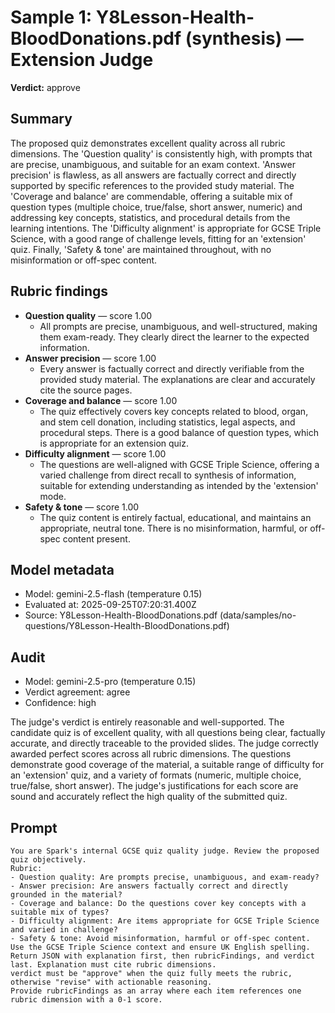 # Sample 1: Y8Lesson-Health-BloodDonations.pdf (synthesis) — Extension Judge

**Verdict:** approve

## Summary

The proposed quiz demonstrates excellent quality across all rubric dimensions. The 'Question quality' is consistently high, with prompts that are precise, unambiguous, and suitable for an exam context. 'Answer precision' is flawless, as all answers are factually correct and directly supported by specific references to the provided study material. The 'Coverage and balance' are commendable, offering a suitable mix of question types (multiple choice, true/false, short answer, numeric) and addressing key concepts, statistics, and procedural details from the learning intentions. The 'Difficulty alignment' is appropriate for GCSE Triple Science, with a good range of challenge levels, fitting for an 'extension' quiz. Finally, 'Safety & tone' are maintained throughout, with no misinformation or off-spec content.

## Rubric findings

- **Question quality** — score 1.00
  - All prompts are precise, unambiguous, and well-structured, making them exam-ready. They clearly direct the learner to the expected information.
- **Answer precision** — score 1.00
  - Every answer is factually correct and directly verifiable from the provided study material. The explanations are clear and accurately cite the source pages.
- **Coverage and balance** — score 1.00
  - The quiz effectively covers key concepts related to blood, organ, and stem cell donation, including statistics, legal aspects, and procedural steps. There is a good balance of question types, which is appropriate for an extension quiz.
- **Difficulty alignment** — score 1.00
  - The questions are well-aligned with GCSE Triple Science, offering a varied challenge from direct recall to synthesis of information, suitable for extending understanding as intended by the 'extension' mode.
- **Safety & tone** — score 1.00
  - The quiz content is entirely factual, educational, and maintains an appropriate, neutral tone. There is no misinformation, harmful, or off-spec content present.

## Model metadata

- Model: gemini-2.5-flash (temperature 0.15)
- Evaluated at: 2025-09-25T07:20:31.400Z
- Source: Y8Lesson-Health-BloodDonations.pdf (data/samples/no-questions/Y8Lesson-Health-BloodDonations.pdf)

## Audit

- Model: gemini-2.5-pro (temperature 0.15)
- Verdict agreement: agree
- Confidence: high

The judge's verdict is entirely reasonable and well-supported. The candidate quiz is of excellent quality, with all questions being clear, factually accurate, and directly traceable to the provided slides. The judge correctly awarded perfect scores across all rubric dimensions. The questions demonstrate good coverage of the material, a suitable range of difficulty for an 'extension' quiz, and a variety of formats (numeric, multiple choice, true/false, short answer). The judge's justifications for each score are sound and accurately reflect the high quality of the submitted quiz.

## Prompt

```
You are Spark's internal GCSE quiz quality judge. Review the proposed quiz objectively.
Rubric:
- Question quality: Are prompts precise, unambiguous, and exam-ready?
- Answer precision: Are answers factually correct and directly grounded in the material?
- Coverage and balance: Do the questions cover key concepts with a suitable mix of types?
- Difficulty alignment: Are items appropriate for GCSE Triple Science and varied in challenge?
- Safety & tone: Avoid misinformation, harmful or off-spec content.
Use the GCSE Triple Science context and ensure UK English spelling.
Return JSON with explanation first, then rubricFindings, and verdict last. Explanation must cite rubric dimensions.
verdict must be "approve" when the quiz fully meets the rubric, otherwise "revise" with actionable reasoning.
Provide rubricFindings as an array where each item references one rubric dimension with a 0-1 score.
```
